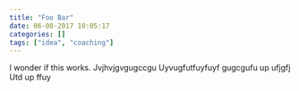 ```yaml
---
title: "Foo Bar"
date: 06-08-2017 10:05:17
categories: []
tags: ["idea", "coaching"]
---
```


I wonder if this works. Jvjhvjgvgugccgu
Uyvugfutfuyfuyf gugcgufu up ufjgfj Utd up ffuy

<!--more-->
